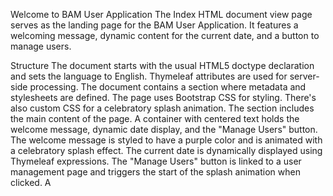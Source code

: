 Welcome to BAM User Application
The Index HTML document view page serves as the landing page for the BAM User Application. It features a welcoming message, dynamic content for the current date, and a button to manage users.

Structure
The document starts with the usual HTML5 doctype declaration and sets the language to English.
Thymeleaf attributes are used for server-side processing.
The document contains a <head> section where metadata and stylesheets are defined.
The page uses Bootstrap CSS for styling.
There's also custom CSS for a celebratory splash animation.
The <body> section includes the main content of the page.
A container with centered text holds the welcome message, dynamic date display, and the "Manage Users" button.
The welcome message is styled to have a purple color and is animated with a celebratory splash effect.
The current date is dynamically displayed using Thymeleaf expressions.
The "Manage Users" button is linked to a user management page and triggers the start of the splash animation when clicked.
A <script> block at the end of the document contains JavaScript functions to control the splash animation.
The startSplash() function adds a CSS class to initiate the splash animation.
The stopSplash() function removes the CSS class to stop the splash animation.
Usage
To use this web page:

Open the HTML file in a web browser.
You'll see the welcome message along with the current date and a "Manage Users" button.
Click the "Manage Users" button to trigger the celebratory splash animation.
To stop the splash animation, simply reload the page.
